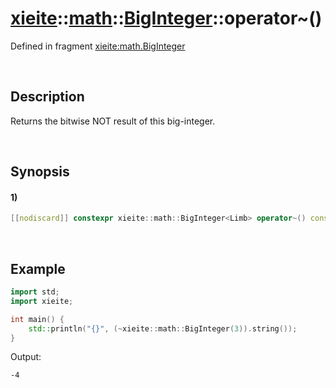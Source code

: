 # [xieite](../../../../../xieite.md)\:\:[math](../../../../../math.md)\:\:[BigInteger<Limb>](../../../../big_integer.md)\:\:operator~\(\)
Defined in fragment [xieite:math.BigInteger](../../../../../../../src/math/big_integer.cpp)

&nbsp;

## Description
Returns the bitwise NOT result of this big-integer.

&nbsp;

## Synopsis
#### 1)
```cpp
[[nodiscard]] constexpr xieite::math::BigInteger<Limb> operator~() const noexcept;
```

&nbsp;

## Example
```cpp
import std;
import xieite;

int main() {
    std::println("{}", (~xieite::math::BigInteger(3)).string());
}
```
Output:
```
-4
```
